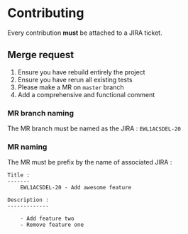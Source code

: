 # Contributing

Every contribution **must** be attached to a JIRA ticket.

## Merge request

1. Ensure you have rebuild entirely the project
1. Ensure you have rerun all existing tests
1. Please make a MR on `master` branch 
1. Add a comprehensive and functional comment 


### MR branch naming

The MR branch must be named as the JIRA : `EWL1ACSDEL-20`


### MR naming

The MR must be prefix by the name of associated JIRA : 
```
Title :
-------
    EWL1ACSDEL-20 - Add awesome feature
    
Description : 
-------------

    - Add feature two
    - Remove feature one
```